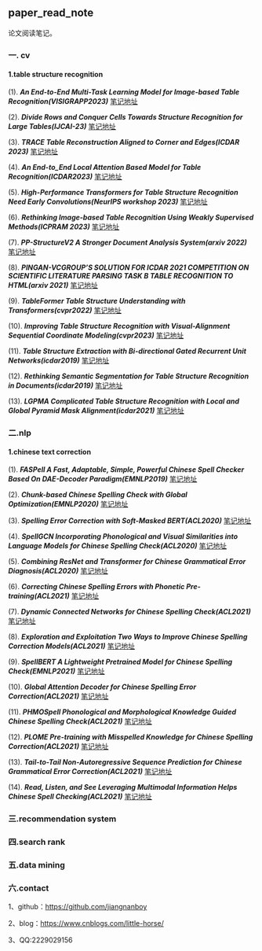 ## paper_read_note
论文阅读笔记。


### 一. cv
#### 1.table structure recognition
(1). ***An End-to-End Multi-Task Learning Model for Image-based Table Recognition(VISIGRAPP2023)*** [笔记地址](cv/table_structure_recognition/1/README.md)

(2). ***Divide Rows and Conquer Cells Towards Structure Recognition for Large Tables(IJCAI-23)*** [笔记地址](cv/table_structure_recognition/2/README.md)

(3). ***TRACE Table Reconstruction Aligned to Corner and Edges(ICDAR 2023)*** [笔记地址](cv/table_structure_recognition/3/README.md)

(4). ***An End-to_End Local Attention Based Model for Table Recognition(ICDAR2023)*** [笔记地址](cv/table_structure_recognition/4/README.md)

(5). ***High-Performance Transformers for Table Structure Recognition Need Early Convolutions(NeurIPS workshop 2023)*** [笔记地址](cv/table_structure_recognition/5/README.md)

(6). ***Rethinking Image-based Table Recognition Using Weakly Supervised Methods(ICPRAM 2023)*** [笔记地址](cv/table_structure_recognition/6/README.md)

(7). ***PP-StructureV2 A Stronger Document Analysis System(arxiv 2022)*** [笔记地址](cv/table_structure_recognition/7/README.md)

(8). ***PINGAN-VCGROUP’S SOLUTION FOR ICDAR 2021 COMPETITION ON SCIENTIFIC LITERATURE PARSING TASK B TABLE RECOGNITION TO HTML(arxiv 2021)*** [笔记地址](cv/table_structure_recognition/8/README.md)

(9). ***TableFormer Table Structure Understanding with Transformers(cvpr2022)*** [笔记地址](cv/table_structure_recognition/9/README.md)

(10). ***Improving Table Structure Recognition with Visual-Alignment Sequential Coordinate Modeling(cvpr2023)*** [笔记地址](cv/table_structure_recognition/10/README.md)

(11). ***Table Structure Extraction with Bi-directional Gated Recurrent Unit Networks(icdar2019)*** [笔记地址](cv/table_structure_recognition/11/README.md)

(12). ***Rethinking Semantic Segmentation for Table Structure Recognition in Documents(icdar2019)*** [笔记地址](cv/table_structure_recognition/12/README.md)

(13). ***LGPMA Complicated Table Structure Recognition with Local and Global Pyramid Mask Alignment(icdar2021)*** [笔记地址](cv/table_structure_recognition/13/README.md)

### 二.nlp
#### 1.chinese text correction
(1). ***FASPell A Fast, Adaptable, Simple, Powerful Chinese Spell Checker Based On DAE-Decoder Paradigm(EMNLP2019)*** [笔记地址](nlp/chinese_text_correction/1/README.md)

(2). ***Chunk-based Chinese Spelling Check with Global Optimization(EMNLP2020)*** [笔记地址](nlp/chinese_text_correction/2/README.md)

(3). ***Spelling Error Correction with Soft-Masked BERT(ACL2020)*** [笔记地址](nlp/chinese_text_correction/3/README.md)

(4). ***SpellGCN Incorporating Phonological and Visual Similarities into Language Models for Chinese Spelling Check(ACL2020)*** [笔记地址](nlp/chinese_text_correction/4/README.md)

(5). ***Combining ResNet and Transformer for Chinese Grammatical Error Diagnosis(ACL2020)*** [笔记地址](nlp/chinese_text_correction/5/README.md)

(6). ***Correcting Chinese Spelling Errors with Phonetic Pre-training(ACL2021)*** [笔记地址](nlp/chinese_text_correction/6/README.md)

(7). ***Dynamic Connected Networks for Chinese Spelling Check(ACL2021)*** [笔记地址](nlp/chinese_text_correction/7/README.md)

(8). ***Exploration and Exploitation Two Ways to Improve Chinese Spelling Correction Models(ACL2021)*** [笔记地址](nlp/chinese_text_correction/8/README.md)

(9). ***SpellBERT A Lightweight Pretrained Model for Chinese Spelling Check(EMNLP2021)*** [笔记地址](nlp/chinese_text_correction/9/README.md)

(10). ***Global Attention Decoder for Chinese Spelling Error Correction(ACL2021)*** [笔记地址](nlp/chinese_text_correction/10/README.md)

(11). ***PHMOSpell Phonological and Morphological Knowledge Guided Chinese Spelling Check(ACL2021)*** [笔记地址](nlp/chinese_text_correction/11/README.md)

(12). ***PLOME Pre-training with Misspelled Knowledge for Chinese Spelling Correction(ACL2021)*** [笔记地址](nlp/chinese_text_correction/12/README.md)

(13). ***Tail-to-Tail Non-Autoregressive Sequence Prediction for Chinese Grammatical Error Correction(ACL2021)*** [笔记地址](nlp/chinese_text_correction/13/README.md)

(14). ***Read, Listen, and See Leveraging Multimodal Information Helps Chinese Spell Checking(ACL2021)*** [笔记地址](nlp/chinese_text_correction/14/README.md)

### 三.recommendation system

### 四.search rank

### 五.data mining

### 六.contact

1、github：https://github.com/jiangnanboy

2、blog：https://www.cnblogs.com/little-horse/

3、QQ:2229029156